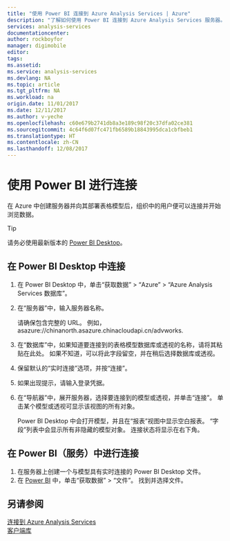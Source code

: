 ```yaml
---
title: "使用 Power BI 连接到 Azure Analysis Services | Azure"
description: "了解如何使用 Power BI 连接到 Azure Analysis Services 服务器。"
services: analysis-services
documentationcenter: 
author: rockboyfor
manager: digimobile
editor: 
tags: 
ms.assetid: 
ms.service: analysis-services
ms.devlang: NA
ms.topic: article
ms.tgt_pltfrm: NA
ms.workload: na
origin.date: 11/01/2017
ms.date: 12/11/2017
ms.author: v-yeche
ms.openlocfilehash: c60e679b2741db8a3e189c98f20c37dfa02ce381
ms.sourcegitcommit: 4c64f6d07fc471fb6589b18843995dca1cbfbeb1
ms.translationtype: HT
ms.contentlocale: zh-CN
ms.lasthandoff: 12/08/2017
---
```

# <a name="connect-with-power-bi"></a>使用 Power BI 进行连接

在 Azure 中创建服务器并向其部署表格模型后，组织中的用户便可以连接并开始浏览数据。 

> [!TIP]
> 请务必使用最新版本的 [Power BI Desktop](https://powerbi.microsoft.com/desktop/)。
> 
> 

## <a name="connect-in-power-bi-desktop"></a>在 Power BI Desktop 中连接

1. 在 Power BI Desktop 中，单击“获取数据” > “Azure” > “Azure Analysis Services 数据库”。

2. 在“服务器”中，输入服务器名称。 

    请确保包含完整的 URL。 例如，asazure://chinanorth.asazure.chinacloudapi.cn/advworks.
    <!--Not Available on China East-->
    
3. 在“数据库”中，如果知道要连接到的表格模型数据库或透视的名称，请将其粘贴在此处。 如果不知道，可以将此字段留空，并在稍后选择数据库或透视。

4. 保留默认的“实时连接”选项，并按“连接”。 

5. 如果出现提示，请输入登录凭据。 

6. 在“导航器”中，展开服务器，选择要连接到的模型或透视，并单击“连接”。 单击某个模型或透视可显示该视图的所有对象。

    Power BI Desktop 中会打开模型，并且在“报表”视图中显示空白报表。 “字段”列表中会显示所有非隐藏的模型对象。 连接状态将显示在右下角。

## <a name="connect-in-power-bi-service"></a>在 Power BI（服务）中进行连接

1. 在服务器上创建一个与模型具有实时连接的 Power BI Desktop 文件。
2. 在 [Power BI](https://powerbi.microsoft.com) 中，单击“获取数据” > “文件”。 找到并选择文件。

## <a name="see-also"></a>另请参阅
[连接到 Azure Analysis Services](analysis-services-connect.md)   
[客户端库](analysis-services-data-providers.md)

<!--Update_Description: update meta properties-->